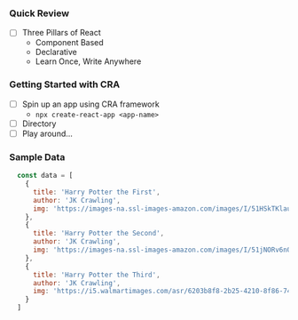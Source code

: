 ### Quick Review

- [ ] Three Pillars of React
  - Component Based
  - Declarative
  - Learn Once, Write Anywhere

### Getting Started with CRA

- [ ] Spin up an app using CRA framework
  - ` npx create-react-app <app-name> `
- [ ] Directory
- [ ] Play around...

### Sample Data

```js
  const data = [
    {
      title: 'Harry Potter the First',
      author: 'JK Crawling',
      img: 'https://images-na.ssl-images-amazon.com/images/I/51HSkTKlauL._SX346_BO1,204,203,200_.jpg'
    },
    {
      title: 'Harry Potter the Second',
      author: 'JK Crawling',
      img: 'https://images-na.ssl-images-amazon.com/images/I/51jNORv6nQL._SX340_BO1,204,203,200_.jpg'
    },
    {
      title: 'Harry Potter the Third',
      author: 'JK Crawling',
      img: 'https://i5.walmartimages.com/asr/6203b8f8-2b25-4210-8f86-74bd8f29cad4_1.7fb18bac579090c28ec66e3a28d1c801.jpeg?odnWidth=450&odnHeight=450&odnBg=ffffff'
    }
  ]
```
